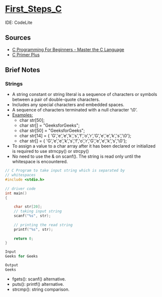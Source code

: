 # [First_Steps_C](https://github.com/asofcs/First_Steps_C/tree/main)

IDE: CodeLite

## Sources
- [C Programming For Beginners - Master the C Language](https://www.udemy.com/course/c-programming-for-beginners-/)
- [C Primer Plus](https://www.oreilly.com/library/view/c-primer-plus/9780133432398/)

## Brief Notes
### Strings
- A string constant or string literal is a sequence of characters or symbols between a pair of double-quote characters.
- Includes any special characters and embedded spaces.
- A sequence of characters terminated with a null character ‘\0’.
- [Examples:](https://www.geeksforgeeks.org/strings-in-c/)
    - char str[50];
    - char str[] = "GeeksforGeeks";
    - char str[50] = "GeeksforGeeks";
    - char str[14] = { 'G','e','e','k','s','f','o','r','G','e','e','k','s','\0'};
    - char str[] = { 'G','e','e','k','s','f','o','r','G','e','e','k','s','\0'};
- To assign a value to a char array after it has been declared or initialized is required to use strncpy() or strcpy()
- No need to use the & on scanf(). The string is read only until the whitespace is encountered.
```c
// C Program to take input string which is separated by
// whitespaces
#include <stdio.h>
 
// driver code
int main()
{
 
    char str[20];
    // taking input string
    scanf("%s", str);
 
    // printing the read string
    printf("%s", str);
   
    return 0;
}

Input
Geeks for Geeks

Output
Geeks
```
- fgets(): scanf() alternative.
- puts(): printf() alternative.
- strcmp(): string comparison.

  


